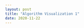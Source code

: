 ```yaml
---
layout: post
title: "Algorithm Visualization 1"
date: 2020-11-22
---
```


<script>
			const canvas = document.getElementById("canvas");
			const ctx = canvas.getContext("2d");
			
			let board = [];
			let openSet = [];
			let closedSet = [];
			let start, end, path = [], over = false;
			let current, interval, paused = true;
			let width = 100, height = 50;
			
			canvas.width = 10 * width;
			canvas.height = 10 * height;
			
			class Spot
			{
				constructor(x, y)
				{
					this.f = this.g = this.h = 0;
					this.x = x, this.y = y;
					this.neighbours = [];
					this.previous = null;
					this.isObstacle = Math.random() < 0.3;
				}
			}
			
			for (let x = 0; x < width; x++)
			{
				board.push([]);
				for (let y = 0; y < height; y++)
				{
					board[board.length - 1][y] = new Spot(x, y);
				}
			}
			
			function heuristic(a, b)
			{
				return dist(a.x, a.y, b.x, b.y);
			}
			
			function dist(x1, y1, x2, y2)
			{
				let a = x1 - x2;
				let b = y1 - y2;
				
				return Math.abs(a) + Math.abs(b);
			}
			
			start = board[0][0];
			end = board[width - 1][height - 1];
			
			start.isObstactle = false;
			end.isObstacle = false;
			
			openSet.push(start);

			function displayBoard(board)
			{
				ctx.clearRect(0, 0, canvas.width, canvas.height);
				
				ctx.fillStyle = "grey";
				ctx.fillRect(0, 0, canvas.width, canvas.height);
				
				for (let arr in board)
				{
					for (let tile in board[arr])
					{
						let t = board[arr][tile];
						
						ctx.fillStyle = t.isObstacle ? "white" : "black";
						ctx.fillRect(t.x * 10 + 2, t.y * 10 + 2, 9, 9);
					}
				}
				
				for (let tile of closedSet)
				{
					ctx.fillStyle = "rgba(255, 0, 0, 1)";
					ctx.fillRect(tile.x * 10 + 2, tile.y * 10 + 2, 9, 9);
				}
				
				for (let tile of openSet)
				{
					ctx.fillStyle = "rgba(0, 255, 0, 1)";
					ctx.fillRect(tile.x * 10 + 2, tile.y * 10 + 2, 9, 9);
				}
				
				let temp = current;
				path = [temp];

				while (temp.previous)
				{
					path.push(temp.previous);
					temp = temp.previous;
				}
				
				for (let tile of path)
				{
					ctx.fillStyle = "rgba(0, 0, 255, 1)";
					ctx.fillRect(tile.x * 10 + 2, tile.y * 10 + 2, 9, 9);
				}
			}
			
			function update()
			{
				if (openSet.length === 0)
				{
					console.log("No solution");
					
					document.getElementById("status").innerHTML = "Status: No solution";
					
					clearInterval(interval);
				}
				else
				{
					let winner = 0;
					
					for (let i = 0; i < openSet.length; i++)
					{
						if (openSet[i].f < openSet[winner].f)
						{
							winner = i;
						}
					}
					
					current = openSet[winner];
					
					if (current === end)
					{
						let temp = current;
						path = [temp];
						
						while (temp.previous)
						{
							path.push(temp.previous);
							temp = temp.previous;
						}
						
						console.log("Solution found");
						
						document.getElementById("status").innerHTML = "Status: Solution found";
						clearInterval(interval);
					}
					
					closedSet.push(current);
					removeFromArray(openSet, current);
					
					for (let n of current.neighbours)
					{
						if (closedSet.includes(n)) { continue }
						
						let tempG = current.g + 1;
						
						if (openSet.includes(n))
						{
							if (tempG < n.g)
							{
								n.g = tempG;
							}
						}
						else
						{
							n.g = tempG;
							openSet.push(n);
						}
						
						n.h = heuristic(n, end);
						n.f = n.g + n.h;
						n.previous = current;
					}
				}
				
				displayBoard(board);
			}
			
			function removeFromArray(array, element)
			{
				for (let i = array.length - 1; i > -1; i--)
				{
					if (array[i] === element)
					{
						array.splice(i, 1);
					}
				}
			}
			
			function addNeighbours()
			{
				for (let x = 0; x < width; x++)
				{
					for (let y = 0; y < height; y++)
					{
						let spot = board[x][y];
						
						let left  = getTileAtPos(x - 1, y);
						let right = getTileAtPos(x + 1, y);
						let up    = getTileAtPos(x, y - 1);
						let down  = getTileAtPos(x, y + 1);
						
						left && !left.isObstacle && spot.neighbours.push(left);
						right && !right.isObstacle && spot.neighbours.push(right);
						up && !up.isObstacle && spot.neighbours.push(up);
						down && !down.isObstacle && spot.neighbours.push(down);
					}
				}
			}
			
			addNeighbours();
			
			function getTileAtPos(x, y)
			{
				if (typeof board[x] === "undefined" ||
					typeof board[x][y] === "undefined")
				{
					return false;
				}
				
				return board[x][y];
			}
			
			window.addEventListener("keydown", event =>
			{
				if (event.key === " ")
				{
					pause();
				}
			});
			
			function pause()
			{
				if (over) { return }
				paused = !paused;
				document.getElementById("status").innerHTML = paused ? "Status: Paused" : "Status: Ongoing";
			}
			
			interval = window.setInterval(function()
			{
				!paused && update();
			}, 25);
			
			displayBoard(board);
		</script>